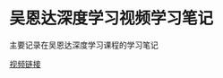 # 吴恩达深度学习视频学习笔记

主要记录在吴恩达深度学习课程的学习笔记

[视频链接](https://mooc.study.163.com/smartSpec/detail/1001319001.htm)
